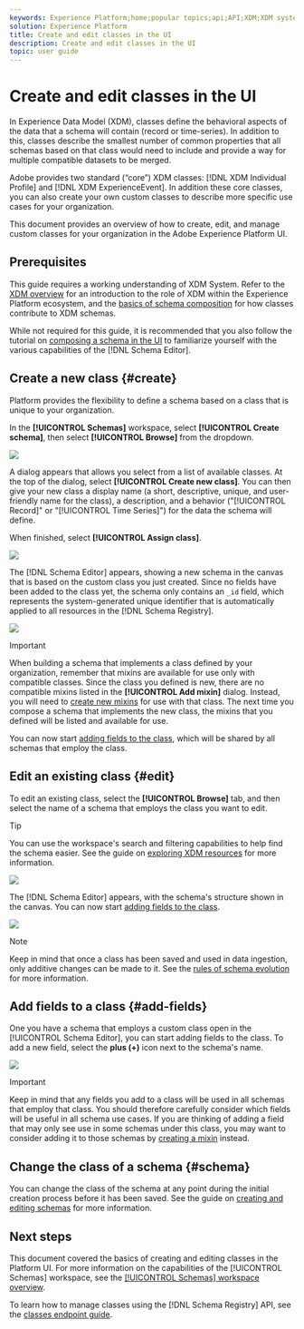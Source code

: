 ```yaml
---
keywords: Experience Platform;home;popular topics;api;API;XDM;XDM system;;experience data model;data model;ui;workspace;class;classes;
solution: Experience Platform
title: Create and edit classes in the UI
description: Create and edit classes in the UI
topic: user guide
---
```


# Create and edit classes in the UI

In Experience Data Model (XDM), classes define the behavioral aspects of the data that a schema will contain (record or time-series). In addition to this, classes describe the smallest number of common properties that all schemas based on that class would need to include and provide a way for multiple compatible datasets to be merged.

Adobe provides two standard (“core”) XDM classes: [!DNL XDM Individual Profile] and [!DNL XDM ExperienceEvent]. In addition these core classes, you can also create your own custom classes to describe more specific use cases for your organization.

This document provides an overview of how to create, edit, and manage custom classes for your organization in the Adobe Experience Platform UI.

## Prerequisites

This guide requires a working understanding of XDM System. Refer to the [XDM overview](../../home.md) for an introduction to the role of XDM within the Experience Platform ecosystem, and the [basics of schema composition](../../schema/composition.md) for how classes contribute to XDM schemas.

While not required for this guide, it is recommended that you also follow the tutorial on [composing a schema in the UI](../../tutorials/create-schema-ui.md) to familiarize yourself with the various capabilities of the [!DNL Schema Editor].

## Create a new class {#create}

Platform provides the flexibility to define a schema based on a class that is unique to your organization. 

In the **[!UICONTROL Schemas]** workspace, select **[!UICONTROL Create schema]**, then select **[!UICONTROL Browse]** from the dropdown.

![](../../images/ui/resources/classes/browse-classes.png)

A dialog appears that allows you select from a list of available classes. At the top of the dialog, select **[!UICONTROL Create new class]**. You can then give your new class a display name (a short, descriptive, unique, and user-friendly name for the class), a description, and a behavior ("[!UICONTROL Record]" or "[!UICONTROL Time Series]") for the data the schema will define.

When finished, select **[!UICONTROL Assign class]**.

![](../../images/ui/resources/classes/class-details.png)

The [!DNL Schema Editor] appears, showing a new schema in the canvas that is based on the custom class you just created. Since no fields have been added to the class yet, the schema only contains an `_id` field, which represents the system-generated unique identifier that is automatically applied to all resources in the [!DNL Schema Registry].

![](../../images/ui/resources/classes/schema.png)

>[!IMPORTANT]
>
>When building a schema that implements a class defined by your organization, remember that mixins are available for use only with compatible classes. Since the class you defined is new, there are no compatible mixins listed in the **[!UICONTROL Add mixin]** dialog. Instead, you will need to [create new mixins](./mixins.md#create) for use with that class. The next time you compose a schema that implements the new class, the mixins that you defined will be listed and available for use.

You can now start [adding fields to the class](#add-fields), which will be shared by all schemas that employ the class.

## Edit an existing class {#edit}

To edit an existing class, select the **[!UICONTROL Browse]** tab, and then select the name of a schema that employs the class you want to edit.

>[!TIP]
>
>You can use the workspace's search and filtering capabilities to help find the schema easier. See the guide on [exploring XDM resources](../explore.md) for more information.

![](../../images/ui/resources/classes/select-for-edit.png)

The [!DNL Schema Editor] appears, with the schema's structure shown in the canvas. You can now start [adding fields to the class](#add-fields).

![](../../images/ui/resources/classes/edit.png)

>[!NOTE]
>
>Keep in mind that once a class has been saved and used in data ingestion, only additive changes can be made to it. See the [rules of schema evolution](../../schema/composition.md#evolution) for more information.

## Add fields to a class {#add-fields}

One you have a schema that employs a custom class open in the [!UICONTROL Schema Editor], you can start adding fields to the class. To add a new field, select the **plus (+)** icon next to the schema's name.

![](../../images/ui/resources/classes/add-field.png)

>[!IMPORTANT]
>
>Keep in mind that any fields you add to a class will be used in all schemas that employ that class. You should therefore carefully consider which fields will be useful in all schema use cases. If you are thinking of adding a field that may only see use in some schemas under this class, you may want to consider adding it to those schemas by [creating a mixin](./mixins.md#create) instead.

## Change the class of a schema {#schema}

You can change the class of the schema at any point during the initial creation process before it has been saved. See the guide on [creating and editing schemas](./schemas.md#change-class) for more information.

## Next steps

This document covered the basics of creating and editing classes in the Platform UI. For more information on the capabilities of the [!UICONTROL Schemas] workspace, see the [[!UICONTROL Schemas] workspace overview](../overview.md).

To learn how to manage classes using the [!DNL Schema Registry] API, see the [classes endpoint guide](../../api/classes.md).